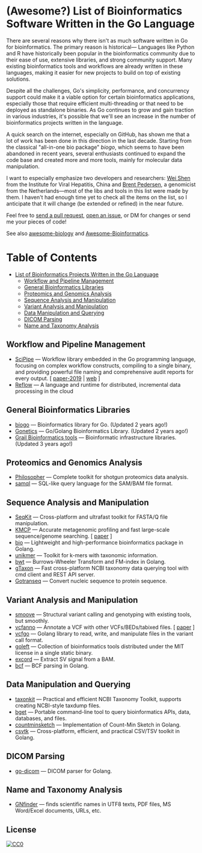 # (Awesome?) List of Bioinformatics Software Written in the Go Language

There are several reasons why there isn't as much software written in Go for bioinformatics. The primary reason is historical—
Languages like Python and R have historically been popular in the bioinformatics community due to their ease of use,
extensive libraries, and strong community support.
Many existing bioinformatics tools and workflows are already written in these languages,
making it easier for new projects to build on top of existing solutions.

Despite all the challenges, Go's simplicity, performance, and concurrency support could make it
a viable option for certain bioinformatics applications, especially those that require efficient multi-threading
or that need to be deployed as standalone binaries. As Go continues to grow and gain traction in various industries,
it's possible that we'll see an increase in the number of bioinformatics projects written in the language.

A quick search on the internet, especially on GitHub, has shown me that a lot of work has been done in this direction in the last decade.
Starting from the classical "all-in-one bio package" _biogo_, which seems to have been abandoned in recent years, several enthusiasts continued to
expand the code base and created more and more tools, mainly for molecular data manipulation. 

I want to especially emphasize two
developers and researchers: [Wei Shen](http://shenwei.me) from the Institute for Viral Hepatitis, China and
[Brent Pedersen](https://github.com/brentp), a genomicist from the Netherlands—most of the libs and tools in this list were made by them.
I haven't had enough time yet to check all the items on the list, so I anticipate that it will change (be extended or refined) in the near future.

Feel free to [send a pull request](https://github.com/dissipative/awesome-bio-go/compare), [open an 
issue](https://github.com/dissipative/awesome-bio-go/issues/new), or DM for changes or send me your pieces of code!

See also [awesome-biology](https://github.com/raivivek/awesome-biology) and [Awesome-Bioinformatics](https://github.com/danielecook/Awesome-Bioinformatics).

Table of Contents
=================

- [List of Bioinformatics Projects Written in the Go Language](#awesome-list-of-bioinformatics-software-written-in-the-go-language)
  - [Workflow and Pipeline Management](#workflow-and-pipeline-management)
  - [General Bioinformatics Libraries](#general-bioinformatics-libraries)
  - [Proteomics and Genomics Analysis](#proteomics-and-genomics-analysis)
  - [Sequence Analysis and Manipulation](#sequence-analysis-and-manipulation)
  - [Variant Analysis and Manipulation](#variant-analysis-and-manipulation)
  - [Data Manipulation and Querying](#data-manipulation-and-querying)
  - [DICOM Parsing](#dicom-parsing)
  - [Name and Taxonomy Analysis](#name-and-taxonomy-analysis)

## Workflow and Pipeline Management

- [SciPipe](https://github.com/scipipe/scipipe) — Workflow library embedded in the Go programming language, focusing on complex workflow constructs, compiling to a single binary, and providing powerful file naming and comprehensive audit reports for every output. [ [paper-2019](https://pubmed.ncbi.nlm.nih.gov/31029061/) | [web](https://scipipe.org/) ]
- [Reflow](https://github.com/grailbio/reflow) — A language and runtime for distributed, incremental data processing in the cloud

## General Bioinformatics Libraries

- [bíogo](https://github.com/biogo/biogo) — Bioinformatics library for Go. (Updated 2 years ago!)
- [Gonetics](https://github.com/pbenner/gonetics) — Go/Golang Bioinformatics Library. (Updated 2 years ago!)
- [Grail Bioinformatics tools](https://github.com/grailbio/bio) — Bioinformatic infrastructure libraries. (Updated 3 years ago!)

## Proteomics and Genomics Analysis

- [Philosopher](https://github.com/Nesvilab/philosopher) — Complete toolkit for shotgun proteomics data analysis.
- [samql](https://github.com/maragkakislab/samql) — SQL-like query language for the SAM/BAM file format.

## Sequence Analysis and Manipulation

- [SeqKit](https://github.com/shenwei356/seqkit) — Cross-platform and ultrafast toolkit for FASTA/Q file manipulation.
- [KMCP](https://github.com/shenwei356/kmcp) — Accurate metagenomic profiling and fast large-scale sequence/genome searching. [ [paper](https://doi.org/10.1093/bioinformatics/btac845) ]
- [bio](https://github.com/shenwei356/bio) — Lightweight and high-performance bioinformatics package in Golang.
- [unikmer](https://github.com/shenwei356/unikmer) — Toolkit for k-mers with taxonomic information.
- [bwt](https://github.com/shenwei356/bwt) — Burrows-Wheeler Transform and FM-index in Golang.
- [gTaxon](https://github.com/shenwei356/gtaxon) — Fast cross-platform NCBI taxonomy data querying tool with cmd client and REST API server.
- [Gotranseq](https://github.com/feliixx/gotranseq) — Convert nucleic sequence to protein sequence.

## Variant Analysis and Manipulation

- [smoove](https://github.com/brentp/smoove) — Structural variant calling and genotyping with existing tools, but smoothly.
- [vcfanno](https://github.com/brentp/vcfanno) — Annotate a VCF with other VCFs/BEDs/tabixed files. [ [paper](https://genomebiology.biomedcentral.com/articles/10.1186/s13059-016-0973-5) ]
- [vcfgo](https://github.com/brentp/vcfgo) — Golang library to read, write, and manipulate files in the variant call format.
- [goleft](https://github.com/brentp/goleft) — Collection of bioinformatics tools distributed under the MIT license in a single static binary.
- [excord](https://github.com/brentp/excord) — Extract SV signal from a BAM.
- [bcf](https://github.com/brentp/bcf) — BCF parsing in Golang.

## Data Manipulation and Querying

- [taxonkit](https://github.com/shenwei356/taxonkit) — Practical and efficient NCBI Taxonomy Toolkit, supports creating NCBI-style taxdump files.
- [bget](https://github.com/shenwei356/bget) — Portable command-line tool to query bioinformatics APIs, data, databases, and files.
- [countminsketch](https://github.com/shenwei356/countminsketch) — Implementation of Count-Min Sketch in Golang.
- [csvtk](https://github.com/shenwei356/csvtk) — Cross-platform, efficient, and practical CSV/TSV toolkit in Golang.

## DICOM Parsing

- [go-dicom](https://github.com/grailbio/go-dicom) — DICOM parser for Golang.

## Name and Taxonomy Analysis

- [GNfinder](https://github.com/gnames/gnfinder) — finds scientific names in UTF8 texts, PDF files, MS Word/Excel documents, URLs, etc.

## License
[![CC0](https://mirrors.creativecommons.org/presskit/buttons/88x31/svg/cc-zero.svg)](https://creativecommons.org/publicdomain/zero/1.0)
